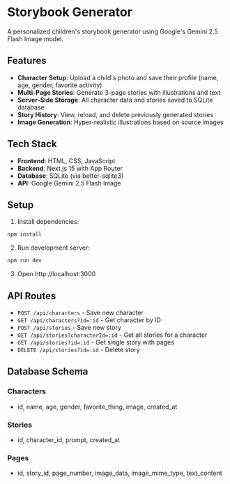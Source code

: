 # Storybook Generator

A personalized children's storybook generator using Google's Gemini 2.5 Flash Image model.

## Features

- **Character Setup**: Upload a child's photo and save their profile (name, age, gender, favorite activity)
- **Multi-Page Stories**: Generate 3-page stories with illustrations and text
- **Server-Side Storage**: All character data and stories saved to SQLite database
- **Story History**: View, reload, and delete previously generated stories
- **Image Generation**: Hyper-realistic illustrations based on source images

## Tech Stack

- **Frontend**: HTML, CSS, JavaScript
- **Backend**: Next.js 15 with App Router
- **Database**: SQLite (via better-sqlite3)
- **API**: Google Gemini 2.5 Flash Image

## Setup

1. Install dependencies:
```bash
npm install
```

2. Run development server:
```bash
npm run dev
```

3. Open http://localhost:3000

## API Routes

- `POST /api/characters` - Save new character
- `GET /api/characters?id=:id` - Get character by ID
- `POST /api/stories` - Save new story
- `GET /api/stories?characterId=:id` - Get all stories for a character
- `GET /api/stories?id=:id` - Get single story with pages
- `DELETE /api/stories?id=:id` - Delete story

## Database Schema

### Characters
- id, name, age, gender, favorite_thing, image, created_at

### Stories
- id, character_id, prompt, created_at

### Pages
- id, story_id, page_number, image_data, image_mime_type, text_content

